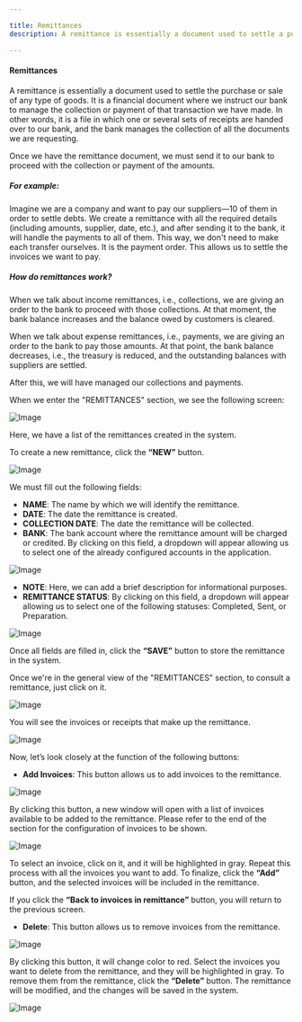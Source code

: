 ```yaml
---

title: Remittances
description: A remittance is essentially a document used to settle a purchase or sale of goods.

---
```


#### Remittances

A remittance is essentially a document used to settle the purchase or sale of any type of goods. It is a financial document where we instruct our bank to manage the collection or payment of that transaction we have made. In other words, it is a file in which one or several sets of receipts are handed over to our bank, and the bank manages the collection of all the documents we are requesting.

Once we have the remittance document, we must send it to our bank to proceed with the collection or payment of the amounts.

##### For example:

Imagine we are a company and want to pay our suppliers—10 of them in order to settle debts. We create a remittance with all the required details (including amounts, supplier, date, etc.), and after sending it to the bank, it will handle the payments to all of them. This way, we don't need to make each transfer ourselves. It is the payment order. This allows us to settle the invoices we want to pay.

##### How do remittances work?

When we talk about income remittances, i.e., collections, we are giving an order to the bank to proceed with those collections. At that moment, the bank balance increases and the balance owed by customers is cleared.

When we talk about expense remittances, i.e., payments, we are giving an order to the bank to pay those amounts. At that point, the bank balance decreases, i.e., the treasury is reduced, and the outstanding balances with suppliers are settled.

After this, we will have managed our collections and payments.

When we enter the "REMITTANCES" section, we see the following screen:

![Image](../../../../assets/tu_empresa/remesa1.png)

Here, we have a list of the remittances created in the system.

To create a new remittance, click the **“NEW”** button.

![Image](../../../../assets/tu_empresa/remesa2.png)

We must fill out the following fields:

- **NAME**: The name by which we will identify the remittance.
- **DATE**: The date the remittance is created.
- **COLLECTION DATE**: The date the remittance will be collected.
- **BANK**: The bank account where the remittance amount will be charged or credited. By clicking on this field, a dropdown will appear allowing us to select one of the already configured accounts in the application.

![Image](../../../../assets/tu_empresa/remesa3.png)

- **NOTE**: Here, we can add a brief description for informational purposes.
- **REMITTANCE STATUS**: By clicking on this field, a dropdown will appear allowing us to select one of the following statuses: Completed, Sent, or Preparation.

![Image](../../../../assets/tu_empresa/remesa4.png)

Once all fields are filled in, click the **“SAVE”** button to store the remittance in the system.

Once we're in the general view of the "REMITTANCES" section, to consult a remittance, just click on it.

![Image](../../../../assets/tu_empresa/remesa5.png)

You will see the invoices or receipts that make up the remittance.

![Image](../../../../assets/tu_empresa/remesa6.png)

Now, let’s look closely at the function of the following buttons:

- **Add Invoices**: This button allows us to add invoices to the remittance.

![Image](../../../../assets/tu_empresa/remesa7.png)

By clicking this button, a new window will open with a list of invoices available to be added to the remittance. Please refer to the end of the section for the configuration of invoices to be shown.

![Image](../../../../assets/tu_empresa/remesa8.png)

To select an invoice, click on it, and it will be highlighted in gray. Repeat this process with all the invoices you want to add. To finalize, click the **“Add”** button, and the selected invoices will be included in the remittance.

If you click the **“Back to invoices in remittance”** button, you will return to the previous screen.

- **Delete**: This button allows us to remove invoices from the remittance.

![Image](../../../../assets/tu_empresa/remesa9.png)

By clicking this button, it will change color to red. Select the invoices you want to delete from the remittance, and they will be highlighted in gray. To remove them from the remittance, click the **“Delete”** button. The remittance will be modified, and the changes will be saved in the system.

![Image](../../../../assets/tu_empresa/remesa10.png)
